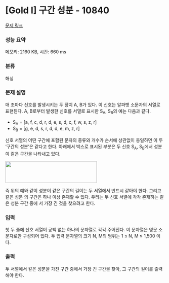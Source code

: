 # [Gold I] 구간 성분 - 10840 

[문제 링크](https://www.acmicpc.net/problem/10840) 

### 성능 요약

메모리: 2160 KB, 시간: 660 ms

### 분류

해싱

### 문제 설명

<p>매 초마다 신호를 발생시키는 두 장치 A, B가 있다. 이 신호는 알파벳 소문자의 서열로 표현된다. A, B로부터 발생한 신호를 서열로 표시한 S<sub>A</sub>, S<sub>B</sub>의 예는 다음과 같다.</p>

<ul>
	<li>S<sub>A</sub> = [a, f, c, d, r, d, e, s, d, c, f, w, s, z, r]</li>
	<li>S<sub>B</sub> = [g, e, d, s, r, d, d, e, m, z, r]</li>
</ul>

<p>신호 서열의 어떤 구간에 포함된 문자의 종류와 개수가 순서에 상관없이 동일하면 이 두 ‘구간의 성분’은 같다고 한다. 아래에서 박스로 표시된 부분은 두 신호 S<sub>A</sub>, S<sub>B</sub>에서 성분이 같은 구간을 나타내고 있다.</p>

<p><img alt="" src="https://onlinejudgeimages.s3-ap-northeast-1.amazonaws.com/problem/10840/1.png" style="height:68px; width:289px"></p>

<p>즉 위의 예와 같이 성분이 같은 구간의 길이는 두 서열에서 반드시 같아야 한다. 그리고 같은 성분 의 구간은 하나 이상 존재할 수 있다. 우리는 두 신호 서열에 각각 존재하는 같은 성분 구간 중에 서 가장 긴 것을 찾으려고 한다.</p>

### 입력 

 <p>첫 두 줄에 신호 서열이 공백 없는 하나의 문자열로 각각 주어진다. 이 문자열은 영문 소문자로만 구성되어 있다. 두 입력 문자열의 크기 N, M의 범위는 1 ≤ N, M ≤ 1,500 이다.</p>

### 출력 

 <p>두 서열에서 같은 성분을 가진 구간 중에서 가장 긴 구간을 찾아, 그 구간의 길이를 출력해야 한다. </p>

